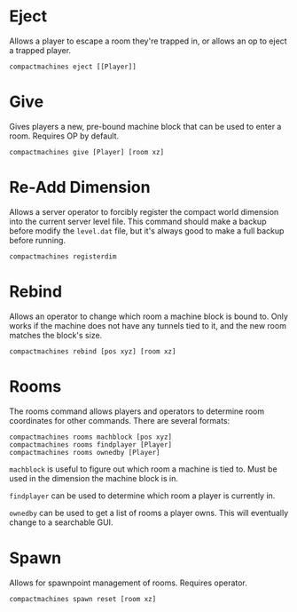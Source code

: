 # Eject
Allows a player to escape a room they're trapped in, or allows an op to eject a trapped player.

```console
compactmachines eject [[Player]]
```

# Give
Gives players a new, pre-bound machine block that can be used to enter a room. Requires OP by default.

```console
compactmachines give [Player] [room xz]
```

# Re-Add Dimension
Allows a server operator to forcibly register the compact world dimension into the current server level file. This command should make a backup before modify the `level.dat` file, but it's always good to make a full backup before running.

```console
compactmachines registerdim
```


# Rebind
Allows an operator to change which room a machine block is bound to. Only works if the machine does not have any tunnels tied to it, and the new room matches the block's size.

```console
compactmachines rebind [pos xyz] [room xz]
```


# Rooms
The rooms command allows players and operators to determine room coordinates for other commands. There are several formats:

```console
compactmachines rooms machblock [pos xyz]
compactmachines rooms findplayer [Player]
compactmachines rooms ownedby [Player]
```

`machblock` is useful to figure out which room a machine is tied to. Must be used in the dimension the machine block is in.

`findplayer` can be used to determine which room a player is currently in.

`ownedby` can be used to get a list of rooms a player owns. This will eventually change to a searchable GUI.


# Spawn
Allows for spawnpoint management of rooms. Requires operator.

```console
compactmachines spawn reset [room xz]
```